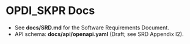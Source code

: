 ﻿# OPDI_SKPR Docs
- See **docs/SRD.md** for the Software Requirements Document.
- API schema: **docs/api/openapi.yaml** (Draft; see SRD Appendix I2).